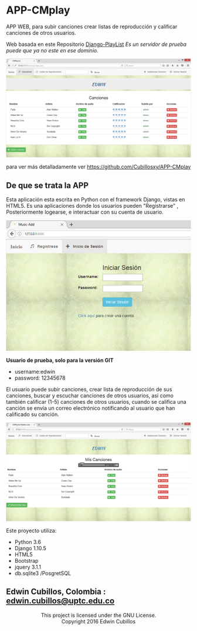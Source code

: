 # APP-CMplay
APP WEB, para subir canciones crear listas de reproducción y calificar canciones de otros usuarios.

 Web basada en este Repositorio [Django-PlayList](http://cubillosxy.pythonanywhere.com)
_Es un servidor de prueba puede que ya no este en ese dominio._

![Index](https://github.com/Cubillosxy/APP-CMplay/blob/master/CMplay/media/index2.png)

para ver más detalladamente ver
https://github.com/Cubillosxy/APP-CMplay

De que se trata la APP
---
Esta aplicación esta escrita en Python con el framework Django, vistas en HTML5.
Es una aplicaciones donde los usuarios pueden  "Registrarse" , Posteriormente logearse,
  e interactuar con su cuenta de usuario.

![login](https://github.com/Cubillosxy/APP-CMplay/blob/master/CMplay/media/login.png)

**Usuario de prueba, solo para la versión GIT**
* username:edwin
* password: 12345678

El usuario puede subir canciones, crear lista de reproducción de sus canciones, buscar y escuchar
canciones de otros usuarios, así como también calificar (1-5) canciones de otros usuarios, cuando se califica
una canción se envía un correo electrónico notificando al usuario que han calificado su canción.

![listas](https://github.com/Cubillosxy/APP-CMplay/blob/master/CMplay/media/listas.png)




Este proyecto utiliza:

* Python 3.6
* Django 1.10.5
* HTML5
* Bootstrap
* jquery 3.1.1
* db.sqlite3 /PosgretSQL

Edwin Cubillos, Colombia : edwin.cubillos@uptc.edu.co
----


<p align="center">This project is licensed under the GNU License.</br>
Copyright  2016 Edwin Cubillos</p>

